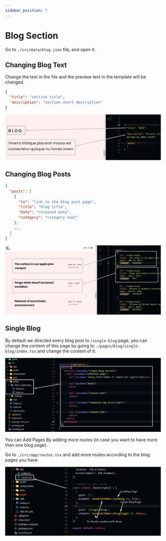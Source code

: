```yaml
---
sidebar_position: 7
---
```


# Blog Section

Go to `./src/data/blog.json` file, and open it.

## Changing Blog Text

Change the text in the file and the preview text in the template will be changed.

```json
{
  "title": "section title",
  "description": "section short description"
}
```

![portfolio](./img/blog/edit-blog-1.jpg)

## Changing Blog Posts

```json
{
  "posts": [
    {
      "to": "link to the blog post page",
      "title": "blog title",
      "date": "released date",
      "category": "category text"
    },
    ...
  ]
}
```

![blog](./img/blog/edit-blog-2.jpg)

## Single Blog

By default we directed every blog post to `/single-blog` page, you can change the content of this page by going to `./pages/blog/single-blog/index.tsx` and change the content of it.

![blog](./img/blog/edit-blog-3.jpg)

You can Add Pages By adding more routes (in case you want to have more than one blog page).

Go to `./src/app/routes.tsx` and add more routes according to the blog pages you have.

![blog](./img/blog/edit-blog-4.jpg)
